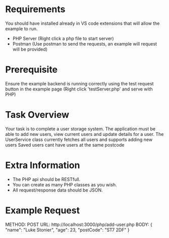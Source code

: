 # Requirements
You should have installed already in VS code extensions that will allow the example to run.
- PHP Server (Right click a php file to start server)
- Postman (Use postman to send the requests, an example will request will be provided)

# Prerequisite
Ensure the example backend is running correctly using the test request button in the example page (Right click 'testServer.php' and serve with PHP)

# Task Overview
Your task is to complete a user storage system.
The application must be able to add new users, view current users and update details for a user.
The UserService class currently fetches all users and supports adding new users
Saved users cant have users at the same postcode

# Extra Information
- The PHP api should be RESTfull.
- You can create as many PHP classes as you wish.
- All request/response data should be JSON.

# Example Request
METHOD: POST
URL: http://localhost:3000/php/add-user.php
BODY:
{
    "name": "Luke Stonier",
    "age": 23,
    "postCode": "ST7 2DF"
}